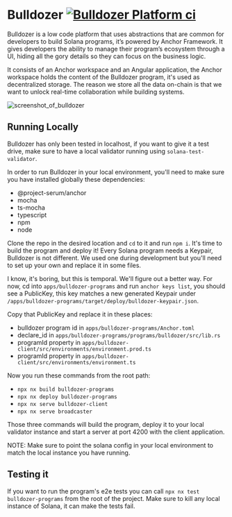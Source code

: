 # Bulldozer [![Bulldozer Platform ci](https://github.com/heavy-duty/platform/actions/workflows/bulldozer-platform-ci.yaml/badge.svg?branch=master)](https://github.com/heavy-duty/platform/actions/workflows/bulldozer-platform-ci.yaml)

Bulldozer is a low code platform that uses abstractions that are common for developers to build Solana programs, it’s powered by Anchor Framework. It gives developers the ability to manage their program’s ecosystem through a UI, hiding all the gory details so they can focus on the business logic.

It consists of an Anchor workspace and an Angular application, the Anchor workspace holds the content of the Bulldozer program, it's used as decentralized storage. The reason we store all the data on-chain is that we want to unlock real-time collaboration while building systems.

![screenshot_of_bulldozer](https://user-images.githubusercontent.com/7496781/165176684-c969cec9-2665-4cd4-a99e-608abb42dba2.png)

## Running Locally

Bulldozer has only been tested in localhost, if you want to give it a test drive, make sure to have a local validator running using `solana-test-validator`.

In order to run Bulldozer in your local environment, you'll need to make sure you have installed globally these dependencies:

- @project-serum/anchor
- mocha
- ts-mocha
- typescript
- npm
- node

Clone the repo in the desired location and `cd` to it and run `npm i`. It's time to build the program and deploy it! Every Solana program needs a Keypair, Bulldozer is not different. We used one during development but you'll need to set up your own and replace it in some files.

I know, it's boring, but this is temporal. We'll figure out a better way. For now, cd into `apps/bulldozer-programs` and run `anchor keys list`, you should see a PublicKey, this key matches a new generated Keypair under `/apps/bulldozer-programs/target/deploy/bulldozer-keypair.json`.

Copy that PublicKey and replace it in these places:

- bulldozer program id in `apps/bulldozer-programs/Anchor.toml`
- declare_id in `apps/bulldozer-programs/programs/bulldozer/src/lib.rs`
- programId property in `apps/bulldozer-client/src/environments/environment.prod.ts`
- programId property in `apps/bulldozer-client/src/environments/environment.ts`

Now you run these commands from the root path:

- `npx nx build bulldozer-programs`
- `npx nx deploy bulldozer-programs`
- `npx nx serve bulldozer-client`
- `npx nx serve broadcaster`

Those three commands will build the program, deploy it to your local validator instance and start a server at port 4200 with the client application.

NOTE: Make sure to point the solana config in your local environment to match the local instance you have running.

## Testing it

If you want to run the program's e2e tests you can call `npx nx test bulldozer-programs` from the root of the project. Make sure to kill any local instance of Solana, it can make the tests fail.
